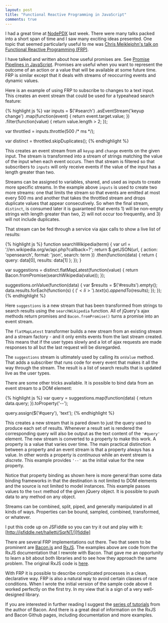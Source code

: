 ```yaml
---
layout: post
title: "Functional Reactive Programming in JavaScript"
comments: true
---
```


I had a great time at [NodePDX][] last week.  There were many talks
packed into a short span of time and I saw many exciting ideas
presented.  One topic that seemed particularly useful to me was [Chris
Meiklejohn's talk on Functional Reactive Programming (FRP)][FRP talk].

[NodePDX]: http://nodepdx.org/
[FRP talk]: http://lanyrd.com/2013/nodepdx/schbpc/

I have talked and written about how useful promises are.  See [Promise
Pipelines in JavaScript][promises].  Promises are useful when you want
to represent the outcome of an action or a value that will be available
at some future time.  FRP is similar except that it deals with streams
of reoccurring events and dynamic values.

[promises]: http://sitr.us/2012/07/31/promise-pipelines-in-javascript.html

Here is an example of using FRP to subscribe to changes to a text input.
This creates an event stream that could be used for a typeahead search
feature:

{% highlight js %}
var inputs = $('#search')
    .asEventStream('keyup change')
    .map(function(event) { return event.target.value; })
    .filter(function(value) { return value.length > 2; });

var throttled = inputs.throttle(500 /* ms */);

var distinct = throttled.skipDuplicates();
{% endhighlight %}

This creates an event stream from all `keyup` and `change` events on the
given input.  The stream is transformed into a stream of strings matching
the value of the input when each event occurs.  Then that stream is
filtered so that subscribers to `inputs` will only receive events if the
value of the input has a length greater than two.

<!-- more -->

Streams can be assigned to variables, shared, and used as inputs to
create more specific streams.  In the example above `inputs` is used to
create two more streams: one that limits the stream so that events are
emitted at most every 500 ms and another that takes the throttled
stream and drops duplicate values that appear consecutively.  So when
the final stream, `distinct`, is consumed later it is guaranteed that
events 1) will be non-empty strings with length greater than two, 2)
will not occur too frequently, and 3) will not include duplicates.

That stream can be fed through a service via ajax calls to show a live
list of results:

{% highlight js %}
function searchWikipedia(term) {
    var url = '//en.wikipedia.org/w/api.php?callback=?';
    return $.getJSON(url, {
        action: 'opensearch',
        format: 'json',
        search: term
    })
    .then(function(data) {
        return { query: data[0], results: data[1] };
    });
}

var suggestions = distinct.flatMapLatest(function(value) {
    return Bacon.fromPromise(searchWikipedia(value));
});

suggestions.onValue(function(data) {
    var $results = $('#results').empty();
    data.results.forEach(function(s) {
        $('<li>').text(s).appendTo($results);
    });
});
{% endhighlight %}

Here `suggestions` is a new stream that has been transformed from
strings to search results using the `searchWikipedia` function.  All
of jQuery's ajax methods return promises and `Bacon.fromPromise()`
turns a promise into an event stream.

The `flatMapLatest` transformer builds a new stream from an existing
stream and a stream factory - and it only emits events from the last
stream created.  This means that if the user types slowly and a lot of
ajax requests are made responses to all but the last request will be
disregarded.

The `suggestions` stream is ultimately used by calling its `onValue`
method.  That adds a subscriber that runs code for every event that
makes it all the way through the stream.  The result is a list of search
results that is updated live as the user types.

There are some other tricks available.  It is possible to bind data from
an event stream to a DOM element:

{% highlight js %}
var query = suggestions.map(function(data) {
    return data.query;
}).toProperty('--');

query.assign($('#query'), 'text');
{% endhighlight %}

This creates a new stream that is pared down to just the query used to
produce each set of results.  Whenever a result set is rendered the
corresponding query will also be output as the text content of the
`'#query'` element.  The new stream is converted to a property to make
this work.  A property is a value that varies over time.  The main
practical distinction between a property and an event stream is that
a property always has a value.  In other words a property is
_continuous_ while an event stream is _discrete_.  This example provides
`'--'` as the initial value for the new property.

Notice that property binding as shown here is more general than some
data binding frameworks in that the destination is not limited to DOM
elements and the source is not limited to model instances.  This example
passes values to the `text` method of the given jQuery object.  It is
possible to push data to any method on any object.

Streams can be combined, split, piped, and generally manipulated in all
kinds of ways.  Properties can be bound, sampled, combined, transformed,
or whatever.

I put this code up on JSFiddle so you can try it out and play with it:
[http://jsfiddle.net/hallettj/SqrNT/][fiddle]

[fiddle]: http://jsfiddle.net/hallettj/SqrNT/

There are several FRP implementations out there.  Two that seem to be
prominent are [Bacon.js][] and [RxJS][].  The examples above are code
from the RxJS documentation that I rewrote with Bacon.  That gave me an
opportunity to learn a bit about both libraries and to see how they
approach the same problem.  The original RxJS code is
[here][RxJS example].

[Bacon.js]: https://github.com/raimohanska/bacon.js
[RxJS]: https://github.com/Reactive-Extensions/RxJS
[RxJS example]: https://github.com/Reactive-Extensions/RxJS#why-rxjs

With FRP it is possible to describe complicated processes in a clean,
declarative way.  FRP is also a natural way to avoid certain classes of
race conditions.  When I wrote the initial version of the sample code
above it worked perfectly on the first try.  In my view that is a sign
of a very well-designed library.

If you are interested in further reading I suggest the [series of
tutorials][tutorials] from the author of Bacon.  And there is a great
deal of information on the RxJS and Bacon Github pages, including
documentation and more examples.

[tutorials]: http://nullzzz.blogspot.fi/2012/11/baconjs-tutorial-part-i-hacking-with.html
